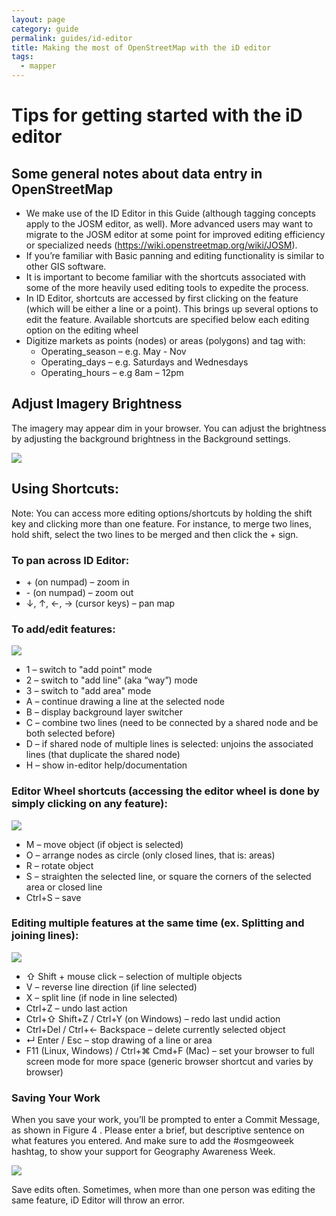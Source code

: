 ```yaml
---
layout: page
category: guide
permalink: guides/id-editor
title: Making the most of OpenStreetMap with the iD editor
tags:
  - mapper
---
```


# Tips for getting started with the iD editor

## Some general notes about data entry in OpenStreetMap

* We make use of the ID Editor in this Guide (although tagging concepts apply to the JOSM editor, as well). More advanced users may want to migrate to the JOSM editor at some point for improved editing efficiency or specialized needs (https://wiki.openstreetmap.org/wiki/JOSM).
* If you’re familiar with Basic panning and editing functionality is similar to other GIS software.
* It is important to become familiar with the shortcuts associated with some of the more heavily used editing tools to expedite the process.
* In ID Editor, shortcuts are accessed by first clicking on the feature (which will be either a line or a point). This brings up several options to edit the feature. Available shortcuts are specified below each editing option on the editing wheel
* Digitize markets as points (nodes) or areas (polygons) and tag with:
  * Operating_season – e.g. May - Nov
  * Operating_days – e.g. Saturdays and Wednesdays
  * Operating_hours – e.g 8am – 12pm

## Adjust Imagery Brightness
The imagery may appear dim in your browser. You can adjust the brightness by adjusting the background brightness in the Background settings.

<img src="{{site.baseurl}}/img/post-images/id-brightness.png" />

## Using Shortcuts:

Note: You can access more editing options/shortcuts by holding the shift key and clicking more than one feature. For instance, to merge two lines, hold shift, select the two lines to be merged and then click the + sign. 

###	To pan across ID Editor:

* +&nbsp;(on numpad) – zoom in
* -&nbsp;(on numpad) – zoom out
* ↓, ↑, ←, → (cursor keys) – pan map

### To add/edit features:

<img src="{{site.baseurl}}/img/post-images/add-edit.jpg" />

* 1 – switch to "add point" mode
* 2 – switch to "add line" (aka “way”) mode
* 3 – switch to "add area" mode
* A – continue drawing a line at the selected node
* B – display background layer switcher
* C – combine two lines (need to be connected by a shared node and be both selected before)
* D – if shared node of multiple lines is selected: unjoins the associated lines (that duplicate the shared node)
* H – show in-editor help/documentation

### Editor Wheel shortcuts (accessing the editor wheel is done by simply clicking on any feature):

<img src="{{site.baseurl}}/img/post-images/editor-wheel.jpg" />

* M – move object (if object is selected)
* O – arrange nodes as circle (only closed lines, that is: areas)
* R – rotate object
* S – straighten the selected line, or square the corners of the selected area or closed line
* Ctrl+S – save

### Editing multiple features at the same time (ex. Splitting and joining lines):

<img src="{{site.baseurl}}/img/post-images/id-multiple.jpg" />

* ⇧ Shift + mouse click – selection of multiple objects
* V – reverse line direction (if line selected)
* X – split line (if node in line selected)
* Ctrl+Z – undo last action
* Ctrl+⇧ Shift+Z / Ctrl+Y (on Windows) – redo last undid action
* Ctrl+Del / Ctrl+← Backspace – delete currently selected object
* ↵ Enter / Esc – stop drawing of a line or area
* F11 (Linux, Windows) / Ctrl+⌘ Cmd+F (Mac) – set your browser to full screen mode for more space (generic browser shortcut and varies by browser)

### Saving Your Work

When you save your work, you’ll be prompted to enter a Commit Message, as shown in Figure 4 . Please enter a brief, but descriptive sentence on what features you entered. And make sure to add the #osmgeoweek hashtag, to show your support for Geography Awareness Week. 

<img src="{{site.baseurl}}/img/post-images/save.png" />

Save edits often. Sometimes, when more than one person was editing the same feature, iD Editor will throw an error.
